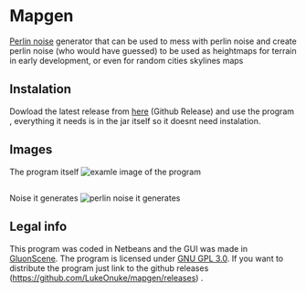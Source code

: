 # Mapgen
[Perlin noise](https://en.wikipedia.org/wiki/Perlin_noise) generator that can be used to mess with perlin noise and create perlin noise (who would have guessed) to be used as heightmaps for terrain in early development, or even for random cities skylines maps

## Instalation
Dowload the latest release from [here](https://github.com/LukeOnuke/mapgen/releases) (Github Release) and use the program , everything it needs is in the jar itself so it doesnt need instalation.

## Images
The program itself
![examle image of the program](https://i.imgur.com/3OpIKoT.png)
## 
Noise it generates
![perlin noise it generates](https://i.imgur.com/FX8DtWM.png)
## Legal info
This program was coded in Netbeans and the GUI was made in [GluonScene](https://gluonhq.com/products/scene-builder/).
The program is licensed under [GNU GPL 3.0](https://www.gnu.org/licenses/gpl-3.0.en.html).
If you want to distribute the program just link to the github releases (https://github.com/LukeOnuke/mapgen/releases) .
